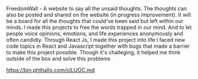 FreedomWall - 
A website to say all the unsaid thoughts. The thoughts can also be posted and shared on the website (in progress improvement). It will be a board for all the thoughts that could've been said but left within our minds.
I made this projects to free the words trapped in our mind. And to let people voice opinions, emotions, and life experiences anonymously and often candidly.
Through React Js, I made this project into life
I faced new code topics in React and Javascript together with bugs that made a barrier to make this project possible. Though it's challeging, it helped me think outside of the box and solve this problems


https://bin.phthallo.com/clLUOC.md
